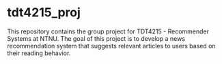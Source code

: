 # tdt4215_proj
This repository contains the group project for TDT4215 - Recommender Systems at NTNU. The goal of this project is to develop a news recommendation system that suggests relevant articles to users based on their reading behavior.
